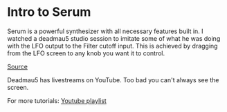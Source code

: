 # Intro to Serum

Serum is a powerful synthesizer with all necessary features built in. I watched
a deadmau5 studio session to imitate some of what he was doing with the LFO
output to the Filter cutoff input. This is achieved by dragging from the LFO
screen to any knob you want it to control.

[Source]

Deadmau5 has livestreams on YouTube. Too bad you can't always see the screen.

For more tutorials:
[Youtube playlist][2]

[source]: https://www.youtube.com/watch?v=8EMhjocxlpQ
[2]: https://www.youtube.com/playlist?list=PLb8QCGxa8MqgyBGhwGRaNUB3v6xdCX5En
